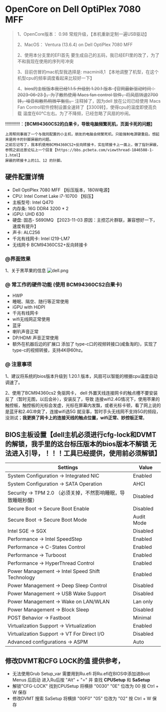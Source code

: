 # OpenCore on Dell OptiPlex 7080 MFF

> 1、OpenCore版本： 0.98 常规升级，【本机重新定制一遍USB驱动】
>
> 2、MacOS： Ventura (13.6.4) on Dell OptiPlex 7080 MFF
>
> 2、使用本分支里的EFI首先 要生成自己的五码，我已经EFI里的改了，为了不和我现在使用的序列号冲突
>
> 3、目前仿冒的mac机型我选择是: macmini8,1   【本地调整了机型，在这个机型cpu的频率调度看起来比较好一下】
>
> 4、~~bios的主板版本我已经1.1.5 升级到 1.20.1 版本【官网最新驱动时间：2023-06-23 】，为了散热使用 Macs fan control 软件，将风扇转速2700转，噪音和散热稍微平衡些。~~  注释掉了，因为dell 放在公司已经使用 Macs Fan Control软件控制设置全速转了【3300转】，使得cpu的温度即使高负载 温度在60℃左右。为了不降频，已经忽略了风扇的吵闹。
>
> 

‼️‼️‼️‼️‼️‼️：【**BCM94360CS2的白果卡，导致电脑频繁死机，页面卡死的问题**】

```
上周帮同事搞了一个与我同配置的小主机，朋友的电脑会频繁死机，只能强制电源键重启。想起来是网卡的针脚屏蔽的问题。
之前忘记写了，我本机使用BCM94360CS2+反向转接卡，实在转接卡上一面上，做了指针屏蔽，参照之前远景论坛上一个回复【https://bbs.pcbeta.com/viewthread-1846508-1-1.html】 
屏蔽的转接卡上的11、12 的针脚。
```



## 硬件配置详情

-   Dell OptiPlex 7080 MFF 【标压版本，180W电源】
-   CPU: Intel Comet Lake i7-10700 【标压】
-   主板型号: Intel Q470
-   内存条: 16G DDR4 3200 \* 2
-   iGPU: UHD 630
-   硬盘:  固态- S690MQ 【2023-11-03 原因：主控芯片群联，兼容想好一下，速度有提升】
-   声卡: ALC256
-   千兆有线网卡: Intel I219-LM7
-   无线网卡  BCM94360CS2+反向转接卡
### @界面效果

1、关于黑苹果的信息
![dell.png](./images/dell.png)

### @ 常工作的硬件功能 (使用 BCM94360CS2白果卡)

-   HWP
-   睡眠、隔空、随行等正常使用
-   iGPU with HiDPI
-   千兆有线网卡
-   wifi无线网正常使用
-   蓝牙
-   喇叭声音正常
-   DP/HDMI 声音正常使用
-   额外在机器后边的扩展口 添加了 type-c口的视频转接口(咸鱼淘的)，实现了type-c的视频转接，支持4K@60hz。

### @ 注意事项

1、建议将系统的bios版本升级到 1.20.1 版本，风扇可以智能的根据cpu温度自动调速了。

2、使用了BCM94360cs2 免驱网卡， dell 外置天线连接网卡的触点槽不要安装反了（暂时无图，以后会补），安装反了，导致 连接wifi2.4G情况下，使用苹果的触控板，触控板的光标会发虚，光标在屏幕内发飘，或者光标卡顿，看了网上说的是蓝牙和2.4G冲突了，连接wifi选5G 就没事，暂时手头无线网不支持5G的频段，没测试；**我更换了网卡上的连接天线的触点位置，wifi正常、妙控板正常**。

## BIOS主板设置【dell主机必须进行cfg-lock和DVMT的解锁，我手里的这台标压版本的bios版本不解锁 无法进入引导，！！！工具已经提供，使用前必须解锁】

| Settings                                        |Value|
|-------------------------------------------------|---|
| System Configuration → Integrated NIC           | Enabled |
| System Configuration → SATA Operation           | AHCI |
| Security → TPM 2.0  （必须关掉，不然影响睡眠，导致睡眠秒醒）       | Disabled |
| Secure Boot → Secure Boot Enable                | Disabled |
| Secure Boot → Secure Boot Mode                  | Audit Mode |
| Intel SGE → SGX                                 | Disabled |
| Performance → Intel SpeedStep                   | Enabled |
| Performance → C-States Control                  | Enabled |
| Performance → Turboost                          | Enabled |
| Performance → HyperThread Control               | Enabled |
| Power Management → Intel Speed Shift Technology | Enabled |
| Power Management → Deep Sleep Control           | Disabled |
| Power Management → USB Wake Support             | Disabled |
| Power Management → Wake on LAN/WLAN             | Lan only |
| Power Management → Block Sleep                  | Disabled |
| POST Behavior → Fastboot                        | Minimal |
| Virtualization Support → Virtualization         | Enabled |
| Virtualization Support → VT For Direct I/O      | Disabled |
| Advanced configurations → ASPM                  | Auto |

## 修改DVMT和CFG LOCK的值 提供参考，
* 无法使用Grub Setup_var 需要用到Ru.efi 将Ru.efi在BIOS中添加进Boot Menus 后启动 进入Ru后按 "Alt" + "=" 并
  查找 **CPUSetup** 和 **SaSetup**
* 解锁"CFG-LOCK" 找到CPUSetup 将横排 "0030" "0E" 位改为 00 按 Ctrl + W 保存
* 修改DVMT 搜索 SaSetup 将横排 "00F0" "05" 位改为 "02" 按 Ctrl + W 保存
